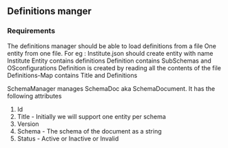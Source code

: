 ## Definitions manger 

### Requirements
The definitions manager should be able to load definitions from a file 
One entity from one file. For eg : Institute.json should create entity with name Institute
Entity contains definitions
Definition contains SubSchemas and OSconfigurations 
Definition is created by reading all the contents of the file
Definitions-Map contains Title and Definitions

SchemaManager manages SchemaDoc aka SchemaDocument. 
It has the following attributes
1. Id
2. Title - Initially we will support one entity per schema
3. Version
4. Schema - The schema of the document as a string
5. Status - Active or Inactive or Invalid 



